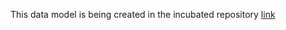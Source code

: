 This data model is being created in the incubated repository [link](https://github.com/smart-data-models/incubated/tree/master/WaterNetworkManagement2/SimulationResult)